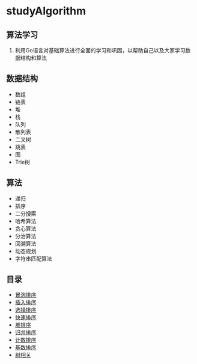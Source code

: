 # studyAlgorithm
## 算法学习
1. 利用Go语言对基础算法进行全面的学习和巩固，以帮助自己以及大家学习数据结构和算法
## 数据结构
* 数组
* 链表
* 堆
* 栈
* 队列
* 散列表
* 二叉树
* 跳表
* 图
* Trie树
## 算法
* 递归
* 排序
* 二分搜索
* 哈希算法
* 贪心算法
* 分治算法
* 回溯算法
* 动态规划
* 字符串匹配算法
## 目录
* [冒泡排序](https://github.com/xiangdong1987/studyAlgorithm/tree/master/bubbleSort "快速排序")
* [插入排序](https://github.com/xiangdong1987/studyAlgorithm/tree/master/insertSort "快速排序")
* [选择排序](https://github.com/xiangdong1987/studyAlgorithm/tree/master/selectSort "选择排序")
* [快速排序](https://github.com/xiangdong1987/studyAlgorithm/tree/master/quickSort "快速排序")
* [堆排序](https://github.com/xiangdong1987/studyAlgorithm/tree/master/heapkSort "堆排序")
* [归并排序](https://github.com/xiangdong1987/studyAlgorithm/tree/master/mergeSort "归并排序")
* [计数排序](https://github.com/xiangdong1987/studyAlgorithm/tree/master/countSort "计数排序")
* [基数排序](https://github.com/xiangdong1987/studyAlgorithm/tree/master/radixSort "基数排序")
* [树相关](https://github.com/xiangdong1987/studyAlgorithm/tree/master/tree "树相关")